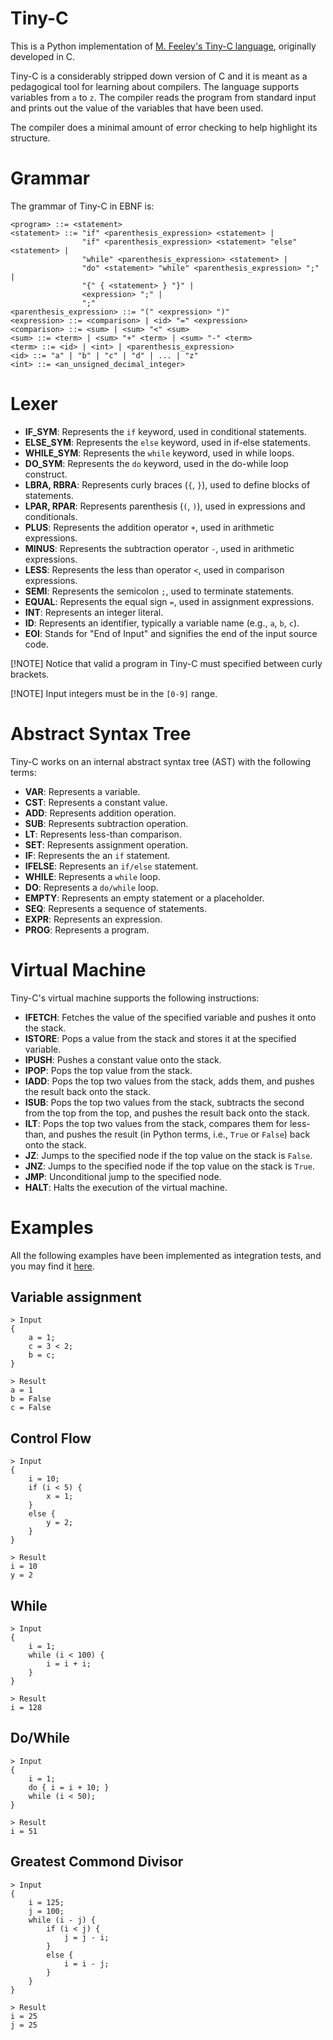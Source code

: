 # Tiny-C

This is a Python implementation of
[M. Feeley's Tiny-C language](https://www.iro.umontreal.ca/~felipe/IFT2030-Automne2002/Complements/tinyc.c),
originally developed in C.

Tiny-C is a considerably stripped down version of C and it is meant as a
pedagogical tool for learning about compilers. The language supports
variables from `a` to `z`. The compiler reads the program from standard input
and prints out the value of the variables that have been used.

The compiler does a minimal amount of error checking to help highlight its
structure.

# Grammar

The grammar of Tiny-C in EBNF is:

```
<program> ::= <statement>
<statement> ::= "if" <parenthesis_expression> <statement> |
                "if" <parenthesis_expression> <statement> "else" <statement> |
                "while" <parenthesis_expression> <statement> |
                "do" <statement> "while" <parenthesis_expression> ";" |
                "{" { <statement> } "}" |
                <expression> ";" |
                ";"
<parenthesis_expression> ::= "(" <expression> ")"
<expression> ::= <comparison> | <id> "=" <expression>
<comparison> ::= <sum> | <sum> "<" <sum>
<sum> ::= <term> | <sum> "+" <term> | <sum> "-" <term>
<term> ::= <id> | <int> | <parenthesis_expression>
<id> ::= "a" | "b" | "c" | "d" | ... | "z"
<int> ::= <an_unsigned_decimal_integer>
```

# Lexer

* **IF_SYM**: Represents the `if` keyword, used in conditional statements.
* **ELSE_SYM**: Represents the `else` keyword, used in if-else statements.
* **WHILE_SYM**: Represents the `while` keyword, used in while loops.
* **DO_SYM**: Represents the `do` keyword, used in the do-while loop construct.
* **LBRA, RBRA**: Represents curly braces (`{`, `}`), used to define blocks of statements.
* **LPAR, RPAR**: Represents parenthesis (`(`, `)`), used in expressions and conditionals.
* **PLUS**: Represents the addition operator `+`, used in arithmetic expressions.
* **MINUS**: Represents the subtraction operator `-`, used in arithmetic expressions.
* **LESS**: Represents the less than operator `<`, used in comparison expressions.
* **SEMI**: Represents the semicolon `;`, used to terminate statements.
* **EQUAL**: Represents the equal sign `=`, used in assignment expressions.
* **INT**: Represents an integer literal.
* **ID**: Represents an identifier, typically a variable name (e.g., `a`, `b`, `c`).
* **EOI**: Stands for "End of Input" and signifies the end of the input source code.

[!NOTE] 
Notice that valid a program in Tiny-C must specified between curly brackets.

[!NOTE]
Input integers must be in the `[0-9]` range.

# Abstract Syntax Tree

Tiny-C works on an internal abstract syntax tree (AST) with the following terms:

* **VAR**: Represents a variable.
* **CST**: Represents a constant value.
* **ADD**: Represents addition operation.
* **SUB**: Represents subtraction operation.
* **LT**: Represents less-than comparison.
* **SET**: Represents assignment operation.
* **IF**: Represents the an `if` statement.
* **IFELSE**: Represents an `if/else` statement.
* **WHILE**: Represents a `while` loop.
* **DO**: Represents a `do/while` loop.
* **EMPTY**: Represents an empty statement or a placeholder.
* **SEQ**: Represents a sequence of statements.
* **EXPR**: Represents an expression.
* **PROG**: Represents a program.

# Virtual Machine

Tiny-C's virtual machine supports the following instructions:

* **IFETCH**: Fetches the value of the specified variable and pushes it onto the stack.
* **ISTORE**: Pops a value from the stack and stores it at the specified variable.
* **IPUSH**: Pushes a constant value onto the stack.
* **IPOP**: Pops the top value from the stack.
* **IADD**: Pops the top two values from the stack, adds them, and pushes the result back onto the stack.
* **ISUB**: Pops the top two values from the stack, subtracts the second from the top from the top, and pushes the result back onto the stack.
* **ILT**: Pops the top two values from the stack, compares them for less-than, and pushes the result (in Python terms, i.e., `True` or `False`) back onto the stack.
* **JZ**: Jumps to the specified node if the top value on the stack is `False`.
* **JNZ**: Jumps to the specified node if the top value on the stack is `True`.
* **JMP**: Unconditional jump to the specified node.
* **HALT**: Halts the execution of the virtual machine.

# Examples

All the following examples have been implemented as integration tests, and you
may find it [here](https://github.com/guilhermeolivsilva/tinyc/tree/main/tests/integration).

## Variable assignment

```
> Input
{
    a = 1;
    c = 3 < 2;
    b = c;
}

> Result
a = 1
b = False
c = False
```

## Control Flow

```
> Input
{
    i = 10;
    if (i < 5) {
        x = 1;
    }
    else {
        y = 2;
    }
}

> Result
i = 10
y = 2
```

## While

```
> Input
{
    i = 1;
    while (i < 100) {
        i = i + i;
    }
}

> Result
i = 128
```

## Do/While

```
> Input
{
    i = 1;
    do { i = i + 10; }
    while (i < 50); 
}

> Result
i = 51
```

## Greatest Commond Divisor

```
> Input
{
    i = 125;
    j = 100;
    while (i - j) {
        if (i < j) {
            j = j - i;
        }
        else {
            i = i - j;
        }
    } 
}

> Result
i = 25
j = 25
```
